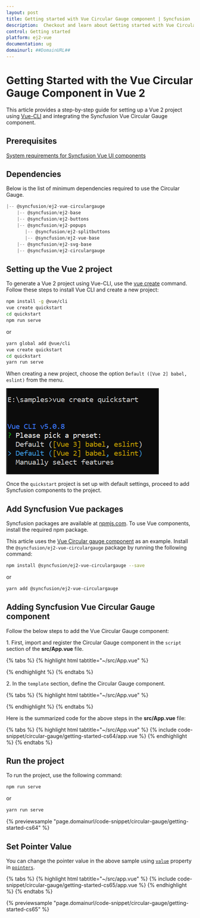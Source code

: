 ```yaml
---
layout: post
title: Getting started with Vue Circular Gauge component | Syncfusion
description:  Checkout and learn about Getting started with Vue Circular Gauge component of Syncfusion Essential JS 2 and more details.
control: Getting started 
platform: ej2-vue
documentation: ug
domainurl: ##DomainURL##
---
```


# Getting Started with the Vue Circular Gauge Component in Vue 2

This article provides a step-by-step guide for setting up a Vue 2 project using [Vue-CLI](https://cli.vuejs.org/) and integrating the Syncfusion Vue Circular Gauge component.

## Prerequisites

[System requirements for Syncfusion Vue UI components](https://ej2.syncfusion.com/vue/documentation/system-requirements/)

## Dependencies

Below is the list of minimum dependencies required to use the Circular Gauge.

```javascript
|-- @syncfusion/ej2-vue-circulargauge
    |-- @syncfusion/ej2-base
    |-- @syncfusion/ej2-buttons
    |-- @syncfusion/ej2-popups
       |-- @syncfusion/ej2-splitbuttons
       |-- @syncfusion/ej2-vue-base
    |-- @syncfusion/ej2-svg-base
    |-- @syncfusion/ej2-circulargauge
```

## Setting up the Vue 2 project

To generate a Vue 2 project using Vue-CLI, use the [vue create](https://cli.vuejs.org/#getting-started) command. Follow these steps to install Vue CLI and create a new project:

```bash
npm install -g @vue/cli
vue create quickstart
cd quickstart
npm run serve
```

or

```bash
yarn global add @vue/cli
vue create quickstart
cd quickstart
yarn run serve
```

When creating a new project, choose the option `Default ([Vue 2] babel, eslint)` from the menu.

![Vue 2 project](../appearance/images/vue2-terminal.png)

Once the `quickstart` project is set up with default settings, proceed to add Syncfusion components to the project.

## Add Syncfusion Vue packages

Syncfusion packages are available at [npmjs.com](https://www.npmjs.com/search?q=ej2-vue). To use Vue components, install the required npm package.

This article uses the [Vue Circular gauge component](https://www.syncfusion.com/vue-components/vue-circular-gauge) as an example. Install the `@syncfusion/ej2-vue-circulargauge` package by running the following command:

```bash
npm install @syncfusion/ej2-vue-circulargauge --save
```
or

```bash
yarn add @syncfusion/ej2-vue-circulargauge
```

## Adding Syncfusion Vue Circular Gauge component

Follow the below steps to add the Vue Circular Gauge component:

1\. First, import and register the Circular Gauge component in the `script` section of the **src/App.vue** file.

{% tabs %}
{% highlight html tabtitle="~/src/App.vue" %}

<script>
import { CircularGaugeComponent } from '@syncfusion/ej2-vue-circulargauge';

export default {
  components: {
    'ejs-circulargauge': CircularGaugeComponent
  }
}
</script>

{% endhighlight %}
{% endtabs %}

2\. In the `template` section, define the Circular Gauge component.

{% tabs %}
{% highlight html tabtitle="~/src/App.vue" %}

<template>
    <div id="app">
      <div class='wrapper'>
         <ejs-circulargauge ></ejs-circulargauge>
      </div>
    </div>
</template>

{% endhighlight %}
{% endtabs %}

Here is the summarized code for the above steps in the **src/App.vue** file:

{% tabs %}
{% highlight html tabtitle="~/src/App.vue" %}
{% include code-snippet/circular-gauge/getting-started-cs64/app.vue %}
{% endhighlight %}
{% endtabs %}

## Run the project

To run the project, use the following command:

```bash
npm run serve
```

or

```bash
yarn run serve
```

{% previewsample "page.domainurl/code-snippet/circular-gauge/getting-started-cs64" %}

## Set Pointer Value

You can change the pointer value in the above sample using [`value`](https://ej2.syncfusion.com/vue/documentation/api/circular-gauge/pointer/#value-number) property in [`pointers`](https://ej2.syncfusion.com/vue/documentation/api/circular-gauge/tooltipSettings/).

{% tabs %}
{% highlight html tabtitle="~/src/app.vue" %}
{% include code-snippet/circular-gauge/getting-started-cs65/app.vue %}
{% endhighlight %}
{% endtabs %}
        
{% previewsample "page.domainurl/code-snippet/circular-gauge/getting-started-cs65" %}
